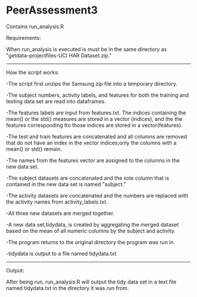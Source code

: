 PeerAssessment3
===============

Contains run_analysis.R


Requirements:

When run_analysis is executed is must be in the same directory as "getdata-projectfiles-UCI HAR Dataset.zip."


------------------------------------------------------------------------------------------------------------------------


How the script works:

-The script first unzips the Samsung zip file into a temporary directory.

-The subject numbers, activity labels, and features for both the training and testing data set are read into dataframes.

-The features labels are input from features.txt. The indices containing the mean() or the std() measures are stored in a vector (indices), and the the features corresponding tto those indices are stored in a vector(features).

-The test and train features are concatenated and all columns are removed that do not have an index in the vector indices;only the columns with a mean() or std() remain.

-The names from the features vector are assigned to the columns in the new data set.

-The subject datasets are concatenated and the sole column that is contained in the new data set is named "subject."

-The activity datasets are concatenated and the numbers are replaced with the activity names from activity_labels.txt.

-All three new datasets are merged together.

-A new data set,tidydata, is created by aggregating the merged dataset based on the mean of all numeric columns by the subject and activity.
 
 -The program returns to the original directory the program was run in.
 
 -tidydata is output to a file named tidydata.txt


------------------------------------------------------------------------------------------------------------------------

Output:

After being run, run_analysis.R will output the tidy data set in a text file named tidydata.txt in the directory it was run from.
